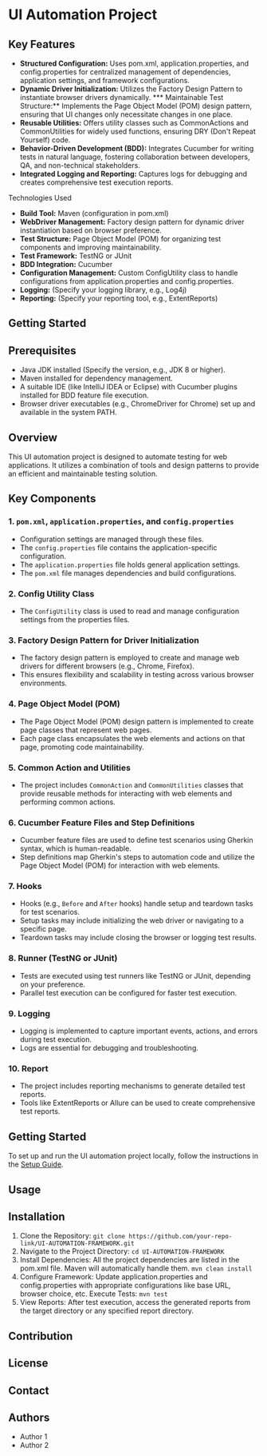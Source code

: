 # UI Automation Project


## Key Features
* **Structured Configuration:**
Uses pom.xml, application.properties, and config.properties for centralized management of dependencies, application settings, and framework configurations.
* **Dynamic Driver Initialization:**
Utilizes the Factory Design Pattern to instantiate browser drivers dynamically.
*** Maintainable Test Structure:** Implements the Page Object Model (POM) design pattern, ensuring that UI changes only necessitate changes in one place.
* **Reusable Utilities:** Offers utility classes such as CommonActions and CommonUtilities for widely used functions, ensuring DRY (Don't Repeat Yourself) code.
* **Behavior-Driven Development (BDD):** Integrates Cucumber for writing tests in natural language, fostering collaboration between developers, QA, and non-technical stakeholders.
* **Integrated Logging and Reporting:** Captures logs for debugging and creates comprehensive test execution reports.

Technologies Used
* **Build Tool:** Maven (configuration in pom.xml)
* **WebDriver Management:** Factory design pattern for dynamic driver instantiation based on browser preference.
* **Test Structure:** Page Object Model (POM) for organizing test components and improving maintainability.
* **Test Framework:** TestNG or JUnit
* **BDD Integration:** Cucumber
* **Configuration Management:** Custom ConfigUtility class to handle configurations from application.properties and config.properties.
* **Logging:** (Specify your logging library, e.g., Log4j)
* **Reporting:** (Specify your reporting tool, e.g., ExtentReports)

## Getting Started

## Prerequisites
* Java JDK installed (Specify the version, e.g., JDK 8 or higher).
* Maven installed for dependency management.
* A suitable IDE (like IntelliJ IDEA or Eclipse) with Cucumber plugins installed for BDD feature file execution.
* Browser driver executables (e.g., ChromeDriver for Chrome) set up and available in the system PATH.

## Overview
This UI automation project is designed to automate testing for web applications. It utilizes a combination of tools and design patterns to provide an efficient and maintainable testing solution.

## Key Components

### 1. `pom.xml`, `application.properties`, and `config.properties`
- Configuration settings are managed through these files.
- The `config.properties` file contains the application-specific configuration.
- The `application.properties` file holds general application settings.
- The `pom.xml` file manages dependencies and build configurations.

### 2. Config Utility Class
- The `ConfigUtility` class is used to read and manage configuration settings from the properties files.

### 3. Factory Design Pattern for Driver Initialization
- The factory design pattern is employed to create and manage web drivers for different browsers (e.g., Chrome, Firefox).
- This ensures flexibility and scalability in testing across various browser environments.

### 4. Page Object Model (POM)
- The Page Object Model (POM) design pattern is implemented to create page classes that represent web pages.
- Each page class encapsulates the web elements and actions on that page, promoting code maintainability.

### 5. Common Action and Utilities
- The project includes `CommonAction` and `CommonUtilities` classes that provide reusable methods for interacting with web elements and performing common actions.

### 6. Cucumber Feature Files and Step Definitions
- Cucumber feature files are used to define test scenarios using Gherkin syntax, which is human-readable.
- Step definitions map Gherkin's steps to automation code and utilize the Page Object Model (POM) for interaction with web elements.

### 7. Hooks
- Hooks (e.g., `Before` and `After` hooks) handle setup and teardown tasks for test scenarios.
- Setup tasks may include initializing the web driver or navigating to a specific page.
- Teardown tasks may include closing the browser or logging test results.

### 8. Runner (TestNG or JUnit)
- Tests are executed using test runners like TestNG or JUnit, depending on your preference.
- Parallel test execution can be configured for faster test execution.

### 9. Logging
- Logging is implemented to capture important events, actions, and errors during test execution.
- Logs are essential for debugging and troubleshooting.

### 10. Report
- The project includes reporting mechanisms to generate detailed test reports.
- Tools like ExtentReports or Allure can be used to create comprehensive test reports.

## Getting Started
To set up and run the UI automation project locally, follow the instructions in the [Setup Guide](setup-guide.md).

## Usage



## Installation
1. Clone the Repository:
`git clone https://github.com/your-repo-link/UI-AUTOMATION-FRAMEWORK.git`
3. Navigate to the Project Directory:
 `cd UI-AUTOMATION-FRAMEWORK`
4. Install Dependencies:
  All the project dependencies are listed in the pom.xml file. Maven will automatically handle them.
   `mvn clean install`
5. Configure Framework:
    Update application.properties and config.properties with appropriate configurations like base URL, browser choice, etc.
    Execute Tests:
    `mvn test`
6. View Reports:
   After test execution, access the generated reports from the target directory or any specified report directory.









## Contribution


## License


## Contact


## Authors
- Author 1
- Author 2
